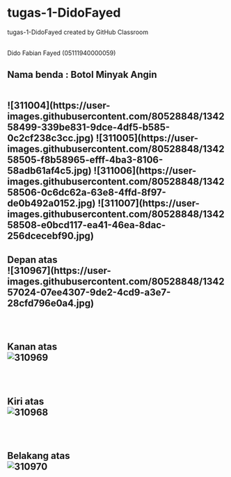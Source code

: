 # tugas-1-DidoFayed
tugas-1-DidoFayed created by GitHub Classroom

<br>Dido Fabian Fayed (05111940000059)
<br><h2>Nama benda : Botol Minyak Angin

<br>
  ![311004](https://user-images.githubusercontent.com/80528848/134258499-339be831-9dce-4df5-b585-0c2cf238c3cc.jpg)
![311005](https://user-images.githubusercontent.com/80528848/134258505-f8b58965-efff-4ba3-8106-58adb61af4c5.jpg)
![311006](https://user-images.githubusercontent.com/80528848/134258506-0c6dc62a-63e8-4ffd-8f97-de0b492a0152.jpg)
![311007](https://user-images.githubusercontent.com/80528848/134258508-e0bcd117-ea41-46ea-8dac-256dcecebf90.jpg)
<br> <h2>Depan atas
<br>
![310967](https://user-images.githubusercontent.com/80528848/134257024-07ee4307-9de2-4cd9-a3e7-28cfd796e0a4.jpg)

<br> <h2>Kanan atas
<br> 
![310969](https://user-images.githubusercontent.com/80528848/134257252-05de0837-dd0f-4f52-8a98-5cee9fa19c86.jpg)

<br> <h2>Kiri atas
<br> 
![310968](https://user-images.githubusercontent.com/80528848/134257343-3ef675cf-afbe-455c-ac81-291a8ea0ba91.jpg)

<br> <h2>Belakang atas
<br> 
![310970](https://user-images.githubusercontent.com/80528848/134257578-52d6414c-77be-425a-9c58-8a644f9acfe7.jpg)
